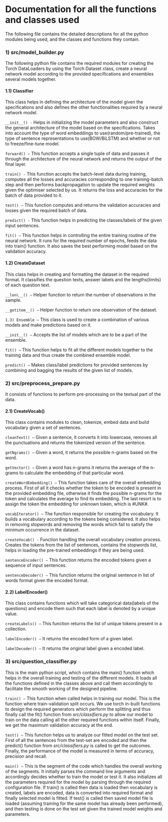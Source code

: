 # Documentation for all the functions and classes used

The following file contains the detailed descriptions for all the python modules being used, and the classes and functions they contain.


### 1) src/model_builder.py
The following python file contains the required modules for creating the Torch DataLoaders by using the Torch Dataset class, create a neural network model according to the provided specifications and ensembles several models together.

#### 1.1) Classifier
This class helps in defining the architecture of the model given the specifications and also defines the other functionalities required by a neural network model.

`__init__() -` Helps in initializing the model parameters and also construct the general architecture of the model based on the specifications. Takes into account the type of word embeddings to use(random/pre-trained), the type of sentence representations to use(BOW/BiLSTM) and whether or not to freeze/fine-tune model.

`forward() –` This function accepts a single tuple of data and passes it through the architecture of the neural network and returns the output of the final layer.

`train() -` This function accepts the batch-level data during training, computes all the losses and accuracies corresponding to one training-batch step and then performs backpropagation to update the required weights given the optimiser selected by us. It returns the loss and accuracies for the batch of data provided to it.

`test() –` This function computes and returns the validation accuracies and losses given the required batch of data.

`predict() -` This function helps in predicting the classes/labels of the given input sentences.

`fit() –` This function helps in controlling the entire training routine of the neural network. It runs for the required number of epochs, feeds the data into train() function. It also saves the best performing model based on the validation accuracy.

#### 1.2) CreateDataset
This class helps in creating and formatting the dataset in the required format. It classifies the question texts, answer labels and the lengths(limits) of each question text.

`__len\__() –` Helper function to return the number of observations in the sample.

`__getitem__() –` Helper function to return one observation of the dataset.

`1.3) Ensemble –` This class is used to create a combination of various models and make predictions based on it.

`__init__() –` Accepts the list of models which are to be a part of the ensemble.

`fit() –` This function  helps to fit all the different models together to the training data and thus create the combined ensemble model.

`predict() –` Makes class/label predictions for provided sentences by combining and bagging the results of the given list of models.


### 2) src/preprocess_prepare.py 
It consists of functions to perform pre-processing on the textual part of the data.

#### 2.1) CreateVocab()
This class contains modules to clean, tokenize, embed data and build vocabulary given a set of sentences.

`cleanText() –` Given a sentence, it converts it into lowercase, removes all the punctuations and returns the tokenized version of the sentence.

`getNgrams() –` Given a word, it returns the possible n-grams based on the word.

`getVector() –` Given a word has n-grams it returns the average of the n-grams to calculate the embedding of that particular word.

`createWordEmbedding() –` This function takes care of the overall embedding process. First of all it checks whether the token to be encoded is present in the provided embedding file, otherwise it finds the possible n-grams for the token and calculates the average to find its embedding. The last resort is to assign the token the embedding for unknown token, which is #UNK#.

`vocabIterator() –` The function responsible for creating the vocabulary. It builds a vocabulary according to the tokens being considered. It also helps in removing stopwords and removing the words which fail to satisfy the minimum occurrence in the dataset.

`createVocab() -` Function handling the overall vocabulary creation process. Creates the tokens from the list of sentences, contains the stopwords list, helps in loading the pre-trained embeddings if they are being used.

`sentenceEncoder() –` This function returns the encoded tokens given a sequence of input sentences.

`sentenceDecoder() –` This function returns the original sentence in list of words format given the encoded format.

#### 2.2) LabelEncoder()
This class contains functions which will take categorical data(labels of the questions) and encode them such that each label is denoted by a unique value.

`createLabels() –` This function returns the list of unique tokens present in a collection.

`labelEncoder() –` It returns the encoded form of a given label.

`labelDecoder() –` It returns the original label given a encoded label.

### 3) src/question_classifier.py
This is the main python script, which contains the main() function which helps in the overall training and testing of the different models. It loads all the functions defined in the classes above and call them accordingly to facilitate the smooth working of the designed pipeline.

`train() –` This function when called helps in training our model. This is the function where train-validation split occurs. We use torch in-built functions to design the required generators which perform the splitting and thus finally call the fit() function from _src/classifiers.py_ to allow our model to train on the data calling all the other required functions within itself. Finally, we get the maximum validation accuracy at the end.

`test() –` This function helps us to analyze our fitted model on the test set. First of all the sentences from the test-set are encoded and then the predict() function from _src/classifiers.py_ is called to get the outcomes. Finally, the performance of the model is measured in terms of accuracy, precision and recall.

`main() –` This is the segment of the code which handles the overall working of the segments. It initially parses the command line arguments and accordingly decides whether to train the model or test it. It also initializes all the parameters required for the model by parsing through the required configuration file. If train() is called then data is loaded then vocabulary is created, labels are encoded, data is converted into required format and finally selected model is fitted. If test() is called then saved model file is loaded (assuming training for the same model has already been performed), and then testing is done on the test set given the trained model weights and parameters.
